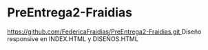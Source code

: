 # PreEntrega2-Fraidias
[https://github.com/FedericaFraidias/PreEntrega2-Fraidias.git ](https://federicafraidias.github.io/PreEntrega2-Fraidias/index.html)
Diseño responsive en INDEX.HTML y DISEÑOS.HTML
